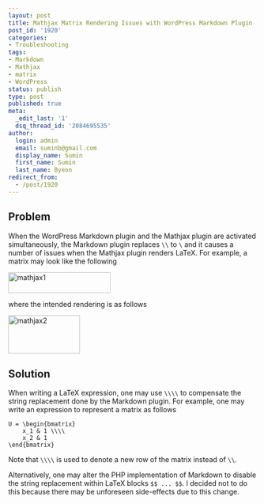 ```yaml
---
layout: post
title: Mathjax Matrix Rendering Issues with WordPress Markdown Plugin
post_id: '1920'
categories:
- Troubleshooting
tags:
- Markdown
- Mathjax
- matrix
- WordPress
status: publish
type: post
published: true
meta:
  _edit_last: '1'
  dsq_thread_id: '2084695535'
author:
  login: admin
  email: suminb@gmail.com
  display_name: Sumin
  first_name: Sumin
  last_name: Byeon
redirect_from:
  - /post/1920
---
```

Problem
-------

When the WordPress Markdown plugin and the Mathjax plugin are activated simultaneously, the Markdown plugin replaces `\\` to `\` and it causes a number of issues when the Mathjax plugin renders LaTeX. For example, a matrix may look like the following

<a href="http://blog.suminb.com/wp-content/uploads/2013/12/mathjax1.png"><img src="http://blog.suminb.com/wp-content/uploads/2013/12/mathjax1.png" alt="mathjax1" width="207" height="42" class="aligncenter size-full wp-image-1922" /></a>

where the intended rendering is as follows

<a href="http://blog.suminb.com/wp-content/uploads/2013/12/mathjax2.png"><img src="http://blog.suminb.com/wp-content/uploads/2013/12/mathjax2.png" alt="mathjax2" width="145" height="77" class="aligncenter size-full wp-image-1923" /></a>

Solution
--------

When writing a LaTeX expression, one may use `\\\\` to compensate the string replacement done by the Markdown plugin. For example, one may write an expression to represent a matrix as follows

    U = \begin{bmatrix}
        x_1 & 1 \\\\
        x_2 & 1
    \end{bmatrix}

Note that `\\\\` is used to denote a new row of the matrix instead of `\\`.

Alternatively, one may alter the PHP implementation of Markdown to disable the string replacement within LaTeX blocks `$$ ... $$`. I decided not to do this because there may be unforeseen side-effects due to this change.

